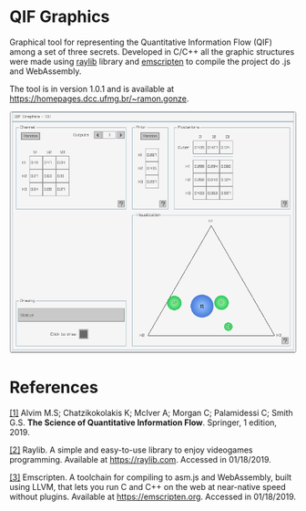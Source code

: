 # QIF Graphics
Graphical tool for representing the Quantitative Information Flow (QIF) among a set of three secrets.
Developed in C/C++ all the graphic structures were made using [raylib](https://raylib.com) library and [emscripten](https://emscripten.org) to compile the project do .js and WebAssembly.

The tool is in version 1.0.1 and is available at https://homepages.dcc.ufmg.br/~ramon.gonze.

![qif101](images/qif101.png)

# References
[[1]](https://www.springer.com/us/book/9783319961293) Alvim M.S; Chatzikokolakis K; McIver A; Morgan C; Palamidessi C; Smith G.S. **The Science of Quantitative Information Flow**. Springer, 1 edition, 2019.

[[2]](https://raylib.com) Raylib. A simple and easy-to-use library to enjoy videogames programming. Available at https://raylib.com. Accessed in 01/18/2019.

[[3]](https://emscripten.org) Emscripten. A toolchain for compiling to asm.js and WebAssembly, built using LLVM, that lets you run C and C++ on the web at near-native speed without plugins. Available at https://emscripten.org. Accessed in 01/18/2019.

